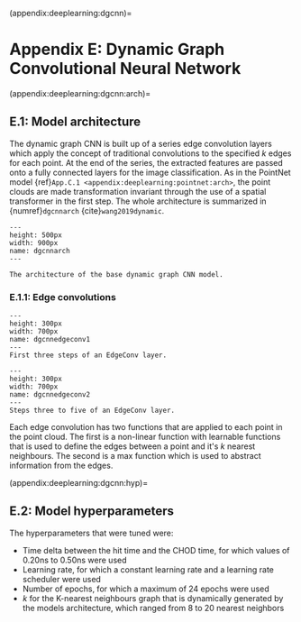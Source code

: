 (appendix:deeplearning:dgcnn)=
# Appendix E: Dynamic Graph Convolutional Neural Network

(appendix:deeplearning:dgcnn:arch)=
## E.1: Model architecture 

The dynamic graph CNN is built up of a series edge convolution layers which apply the concept of traditional convolutions to the specified *k* edges for each point. At the end of the series, the extracted features are passed onto a fully connected layers for the image classification. As in the PointNet model {ref}`App.C.1 <appendix:deeplearning:pointnet:arch>`, the point clouds are made transformation invariant through the use of a spatial transformer in the first step. The whole architecture is summarized in {numref}`dgcnnarch` {cite}`wang2019dynamic`. 

```{figure} ../images/dgcnnarch.png
---
height: 500px
width: 900px
name: dgcnnarch
---

The architecture of the base dynamic graph CNN model. 
```

### E.1.1: Edge convolutions 

```{figure} ../images/dgcnnedgeconv1.png
---
height: 300px
width: 700px
name: dgcnnedgeconv1
---
First three steps of an EdgeConv layer.
```

```{figure} ../images/dgcnnedgeconv2.png
---
height: 300px
width: 700px
name: dgcnnedgeconv2
---
Steps three to five of an EdgeConv layer.
```

Each edge convolution has two functions that are applied to each point in the point cloud. The first is a non-linear function with learnable functions that is used to define the edges between a point and it's *k* nearest neighbours. The second is a max function which is used to abstract information from the edges.

(appendix:deeplearning:dgcnn:hyp)=
## E.2: Model hyperparameters 

The hyperparameters that were tuned were:

- Time delta between the hit time and the CHOD time, for which values of 0.20ns to 0.50ns were used
- Learning rate, for which a constant learning rate and a learning rate scheduler were used
- Number of epochs, for which a maximum of 24 epochs were used
- *k* for the K-nearest neighbours graph that is dynamically generated by the models architecture, which ranged from 8 to 20 nearest neighbors 

